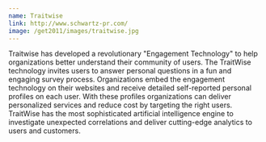 ```yaml
---
name: Traitwise
link: http://www.schwartz-pr.com/
image: /get2011/images/traitwise.jpg
---
```


Traitwise has developed a revolutionary \"Engagement Technology\" to help organizations better understand their community of users. The TraitWise technology invites users to answer personal questions in a fun and engaging survey process. Organizations embed the engagement technology on their websites and receive detailed self-reported personal profiles on each user. With these profiles organizations can deliver personalized services and reduce cost by targeting the right users. TraitWise has the most sophisticated artificial intelligence engine to investigate unexpected correlations and deliver cutting-edge analytics to users and customers.

